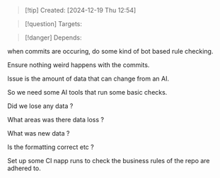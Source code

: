 
>[!tip] Created: [2024-12-19 Thu 12:54]

>[!question] Targets: 

>[!danger] Depends: 

when commits are occuring, do some kind of bot based rule checking.

Ensure nothing weird happens with the commits.

Issue is the amount of data that can change from an AI.

So we need some AI tools that run some basic checks.

Did we lose any data ?

What areas was there data loss ?

What was new data ?

Is the formatting correct etc ?

Set up some CI napp runs to check the business rules of the repo are adhered to.
